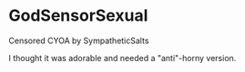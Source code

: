 # GodSensorSexual
Censored CYOA by SympatheticSalts

I thought it was adorable and needed a "anti"-horny version.
